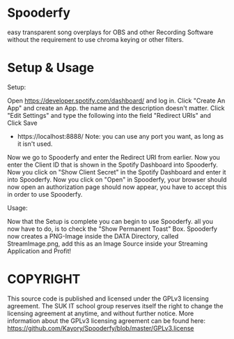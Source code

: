 ﻿# Spooderfy
easy transparent song overplays for OBS and other Recording Software without the requirement to use chroma keying or other filters.

# Setup & Usage

Setup:

Open https://developer.spotify.com/dashboard/ and log in.
Click "Create An App" and create an App. the name and the description doesn't matter.
Click "Edit Settings" and type the following into the field "Redirect URIs" and Click Save
 - https://localhost:8888/
 Note: you can use any port you want, as long as it isn't used.

Now we go to Spooderfy and enter the Redirect URI from earlier.
Now you enter the Client ID that is shown in the Spotify Dashboard into Spooderfy.
Now you click on "Show Client Secret" in the Spotify Dashboard and enter it into Spooderfy.
Now you click on "Open" in Spooderfy, your browser should now open an authorization page should now appear, you have to accept this in order to use Spooderfy.

Usage:

Now that the Setup is complete you can begin to use Spooderfy. all you now have to do, is to check the "Show Permanent Toast" Box. Spooderfy now creates a PNG-Image inside the DATA Directory, called StreamImage.png, add this as an Image Source inside your Streaming Application and Profit!

# COPYRIGHT
This source code is published and licensed under the GPLv3 licensing agreement.
The SUK IT school group reserves itself the right to change the licensing agreement at anytime, and without further notice.
More information about the GPLv3 licensing agreement can be found here: https://github.com/Kayory/Spooderfy/blob/master/GPLv3.license
